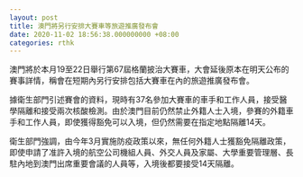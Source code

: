 ```yaml
---
layout: post
title: 澳門將另行安排大賽車等旅遊推廣發布會
date: 2020-11-02 18:56:38.000000000 +08:00
categories: rthk
---
```


澳門將於本月19至22日舉行第67屆格蘭披治大賽車，大會延後原本在明天公布的賽事詳情，稱會在短期內另行安排包括大賽車在內的旅遊推廣發布會。

據衛生部門引述賽會的資料，現時有37名參加大賽車的車手和工作人員，接受醫學隔離和接受兩次核酸檢測。由於澳門目前仍然禁止外籍人士入境，參賽的外籍車手和工作人員，即使獲得豁免可以入境，但仍然需要在指定地點隔離14天。

衛生部門強調，由今年3月實施防疫政策以來，無任何外籍人士獲豁免隔離政策，即使申請了准許入境的航空公司機組人員、外交人員及家屬、大學重要管理層、長駐內地到澳門出席重要會議的人員等，入境後都要接受14天隔離。
